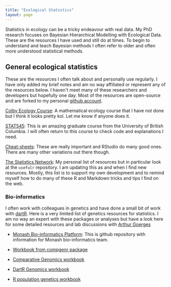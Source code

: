 ```yaml
---
title: "Ecological Statistics"
layout: page
---
```


Statistics in ecology can be a tricky endeavour with real data. My PhD research focuses on Bayesian Hierarchical Modelling with Ecological Data. These are the resources I have used and still do at times. To begin to understand and teach Bayesian methods I often refer to older and often more understood statistical methods.

## General ecological statistics

These are the resources I often talk about and personally use regularly. I have only added my brief notes and am no way affiliated or represent any of the resources below. I haven't meet many of these researchers and developers but hopefully one day. Most of the resources are open-source and are forked to my personal [github account](https://github.com/davan690/).

[Colby Ecology Course](https://colbyecology.github.io/): A mathematical ecology course that I have not done but I think it looks pretty kol. Let me know if anyone does it.

[STAT545](http://stat545.com/Classroom/): This is an amazing graduate course from the University of British Columbia. I will often return to this course to check code and explanations I need.

[Cheat-sheets](https://www.rstudio.com/resources/cheatsheets/): These are really important and RStudio do many good ones. There are many other variations out there though.

[The Statistics Network](https://davan690.github.com/usefulr/): My personal list of resources but in particular look at the `usefulr` repository. I am updating this as and when I find new resources. Mostly, this list is to support my own development and to remind myself how to do many of these R and Markdown tricks and tips I find on the web.

### Bio-informatics

I often work with colleagues in genetics and have done a small bit of work with [dartR]("https://cran.r-project.org/web/packages/dartR/"). Here is a very limited list of genetics resources for statistics. I am no way an expert with these packages or analyses but have a look here for some detailed resources and lab discussions with [Arthur Goerges](http://georges.biomatix.org/)

- [Monash Bio-informatics Platform](https://monashbioinformaticsplatform.github.io/): This is github repository with information for Monash bio-informatics team.

- [Workbook from compgenr package](https://al2na.github.io/compgenr/Genomics/)

- [Comparative Genomics workbook](https://isugenomics.github.io/bioinformatics-workbook/)

- [DartR Genomics workbook](https://cran.r-project.org/web/packages/dartR/vignettes/IntroTutorial_dartR.pdf)

- [R population genetics workbook](https://github.com/green-striped-gecko/PopGenReport/)
